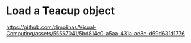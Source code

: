 # Load a Teacup object



https://github.com/dimolinas/Visual-Computing/assets/55567041/5bd814c0-a5aa-431a-ae3e-d69d631d1776

